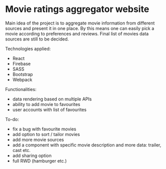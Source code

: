 # Movie ratings aggregator website

Main idea of the project is to aggregate movie information from different sources and present it in one place. By this means one can easily pick a movie according to preferences and reviews. Final list of movies data sources are still to be decided.  

Technologies applied:
- React
- Firebase
- SASS
- Bootstrap
- Webpack

Functionalities:
- data rendering based on multiple APIs
- ability to add movie to favourites
- user accounts with list of favourites

To-do:
- fix a bug with favourite movies
- add option to sort / tailor movies
- add more movie sources
- add a component with specific movie description and more data: trailer, cast etc.
- add sharing option
- full RWD (hamburger etc.)
